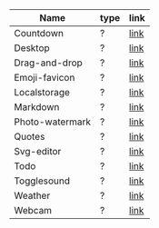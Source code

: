 | Name | type | link |
| --- | --- | --- |
| Countdown | ? | [link](docs/countdown) |
| Desktop | ? | [link](docs/desktop) |
| Drag-and-drop | ? | [link](docs/drag-and-drop) |
| Emoji-favicon | ? | [link](docs/emoji-favicon) |
| Localstorage | ? | [link](docs/localstorage) |
| Markdown | ? | [link](docs/markdown) |
| Photo-watermark | ? | [link](docs/photo-watermark) |
| Quotes | ? | [link](docs/quotes) |
| Svg-editor | ? | [link](docs/svg-editor) |
| Todo | ? | [link](docs/todo) |
| Togglesound | ? | [link](docs/togglesound) |
| Weather | ? | [link](docs/weather) |
| Webcam | ? | [link](docs/webcam) |
